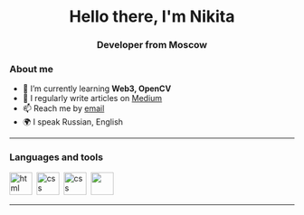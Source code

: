 <div id="header" align="center">
    <h1>Hello there, I'm  Nikita </h1>
    <h3>Developer from Moscow</h3>
</div>

### About me
- 🌱 I’m currently learning **Web3, OpenCV**
- 📝 I regularly write articles on [Medium](medium-link)
- 📫 Reach me by [email](mailto:nikita.sm1nt@yandex.ru)
- 🌍 I speak Russian, English

---

### Languages and tools

<img src="https://cdn.jsdelivr.net/gh/devicons/devicon/icons/html5/html5-original.svg" title="html" width="40" height="40"/>&nbsp;
<img src="https://cdn.jsdelivr.net/gh/devicons/devicon/icons/css3/css3-original.svg" title="css" width="40" height="40"/>&nbsp;
<img src="https://cdn.jsdelivr.net/gh/devicons/devicon@latest/icons/cplusplus/cplusplus-original.svg" title="css" width="40" height="40"/>&nbsp;
<img src="https://cdn.jsdelivr.net/gh/devicons/devicon@latest/icons/python/python-original.svg" width="40" height="40"/>&nbsp;
          

          


---
